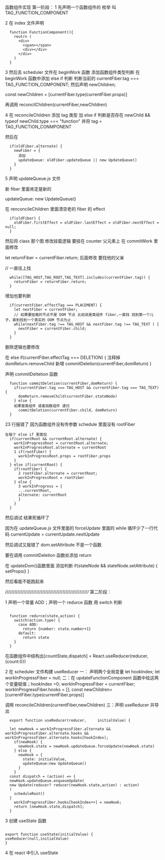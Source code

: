 函数组件实现
第一阶段：
1 先声明一个函数组件的 枚举 叫 TAG_FUNCTION_COMPONENT

2 在 index 文件声明

```
  function FunctionComponent(){
    reutrn (
      <div>
        <span></span>
        <div></div>
      </div>
    )
  }
```

3 然后去 scheduler 文件在 beginWork 函数 添加函数组件类型判断
在 beginWork 函数中添加 else if 判断 判断当前的 currentFiber.tag === TAG_FUNCTION_COMPONENT; 然后声明 newChildren;

const newChildren = [currentFiber.type(currentFiber.props)]

再调用 reconcilChildren(currentFiber,newChildren)

4 在 reconcileChildren 添加 tag 类型 加 else if 判断是否存在 newChild && typeof newChild.type === "function"
并将 tag = TAG_FUNCTION_CONMPONENT

然后在

```
  if(oldFiber.alternate) {
    newFiber = {
      添加
      updateQueue: oldFiber.updateQueue || new UpdateQueue()
    }
  }
```

5 声明 updateQueue.js 文件

新 fiber 里面肯定是新的

updateQueue: new UpdateQueue()

在 renconcileChildren 里面清空老的 fiber 的 effect

```
  if(oldFiber) {
    oldFiber.firstEffect = oldFiber.lastEffect = oldFiber.nextEffect = null;
  }
```

然后将 class 那个图
修改挂载逻辑 要挂在 counter 父元素上
在 commitWork 里面修改

let returnFiber = currentFiber.return;
后面修改
要找他的父亲

// 一直往上找

```
  while([TAG_HOST,TAG_ROOT,TAG_TEXT].includes(currentFiber.tag)) {
    returnFiber = returnFiber.return;
  }
```

增加也要判断

```
  if(currentFiber.effectTag === PLACEMENT) {
    let nextFiber = currentFiber;
    // 如果要挂载的节点不是 DOM 节点 比如说是类组件 fiber,一直找 找到第一个儿子，直到找到一个真实的 DOM 节点为止
    while(nextFiber.tag !== TAG_HOST && nextFiber.tag !== TAG_TEXT ) {
      nextFiber = currentFiber.child;
    }
  }
```

删除逻辑也要修改

在 else if(currentFiber.effectTag === DELETION) {
注释掉 domReturn.removeChild
新增 commitDeletion(currentFiber,domReturn)
}

声明 commitDeltetion 函数

```
  function commitDeletion(currentFiber,domReturn) {
    if(currentFiber.tag === TAG_HOST && currentFiber.tag === TAG_TEXT) {
      domReturn.removeChild(currentFiber.stateNode)
    } else {
    如果是类组件 或者函数组件 递归
      commitDeletion(currentFiber.child, domReturn)
  }
```

23 行报错了 因为函数组件没有传参数
schedule 里面没有 rootFiber

```
在每个 else if 里面加
  if(currentRoot && currentRoot.alternate) {
    workInProgressRoot = currentRoot.alternate;
    workInProgressRoot.alternate = currentRoot
    1 if(rootFiber) {
      workInProgressRoot.props = rootFiber.props
    }
  } else if(currentRoot) {
    if(rootFiber) {
      2 rootFiber.alternate = currentRoot;
      workInProgressRoot = rootFiber
    } else {
      3 workInProgress = {
      ...currentRoot,
      alternate: currentRoot
      }
    }
  }
```

然后调试 结果死循环了

因为在 updateQueue.js 文件里面的 forceUpdate 里面的 while 循环少了一行代码
currentUpdate = currentUpdate.nextUpdate

然后调试又报错了 dom.setAttribute 不是一个函数

要在调用 commitDeletion 函数处添加 return

在 updateDom()函数里面 添加判断
if(stateNode && stateNode.setAttribute) {
setProps()
}

然后看能不能跑起来

//////////////////////////////////////////////////////
第二阶段：

1 声明一个常量 ADD；声明一个 redurce 函数
用 switch 判断

```

  function redurce(state,action) {
    switch(action.type) {
      case ADD:
        return {number: state.number+1}
      default:
        return state
    }
  }

```

在函数组件中结构出[countState,dispatch] = React.useReducer(reducer,{count:0})

2 在 scheduler 文件构建 useReducer
一： 声明两个全局变量 let hookIndex; let workInProgressFiber = null;
二：在 updateFunctionComponent 函数中给这两个变量赋值；hookIndex =0; workInProgressFiber = currentFiber;
workInProgressFiber.hooks = [];
const newChildren=[currentFiber.type(currentFiber.props)]

调用 reconcileChildren(currentFiber,newChildren)
三：声明 useReducer 并导出

```
  export function useReducer(reducer,     initialValue) {

  let newHook = workInProgressFiber.alternate && workInProgressFiber.alternate.hooks && workInProgressFiber.alternate.hooks[hookIndex];
    if(newHook) {
      newHook.state = newHook.updateQueue.forceUpdate(newHook.state)
    } else {
      newHook = {
        state: initialValue,
        updateQueue:new UpdateQueue()
      }
    }
  const dispatch = (action) => {
  newHook.updateQueue.enqueueUpdate(
  new Update(reducer? reducer(newHook.state,action) : action)
  )
    scheduleRoot()
  }
    workInProgressFiber.hooks[hookIndex++] = newHook;
    return [newHook.state,dispatch];
  }
```

3 创建 useState 函数

```

export function useState(initialValue) {
useReducer(null,initialValue)
}

```

4 在 react 中引入 useState
